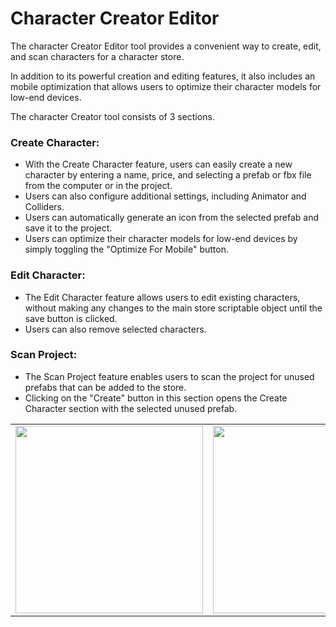 # Character Creator Editor

The character Creator Editor tool provides a convenient way to create, edit, and scan characters for a character store. </br>

In addition to its powerful creation and editing features, it also includes an mobile optimization that allows users to optimize their character models for low-end devices. 

The character Creator tool consists of 3 sections.

### Create Character:
* With the Create Character feature, users can easily create a new character by entering a name, price, and selecting a prefab or fbx file from the computer or in the project. </br>
* Users can also configure additional settings, including Animator and Colliders. </br>
* Users can automatically generate an icon from the selected prefab and save it to the project. </br>
* Users can optimize their character models for low-end devices by simply toggling the "Optimize For Mobile" button.

### Edit Character:
* The Edit Character feature allows users to edit existing characters, without making any changes to the main store scriptable object until the save button is clicked. </br>
* Users can also remove selected characters.  </br>

### Scan Project:
* The Scan Project feature enables users to scan the project for unused prefabs that can be added to the store.  </br>
* Clicking on the "Create" button in this section opens the Create Character section with the selected unused prefab. </br>

<table align="center">
<tr>
<td>
<img src="https://user-images.githubusercontent.com/41696219/221063678-f0709592-a474-40ba-a934-311871aa44a6.png" width="300">
</td>
<td>
<img src="https://user-images.githubusercontent.com/41696219/221063050-5ee880dd-12a2-4bde-8dd0-b04ebace157d.png" width="300">
</td>
<td>
<img src="https://user-images.githubusercontent.com/41696219/221063268-881928b6-c3af-4508-ae94-0ea4dd86ee86.png" width="300">
</td>
</tr>
</table>
</div>

